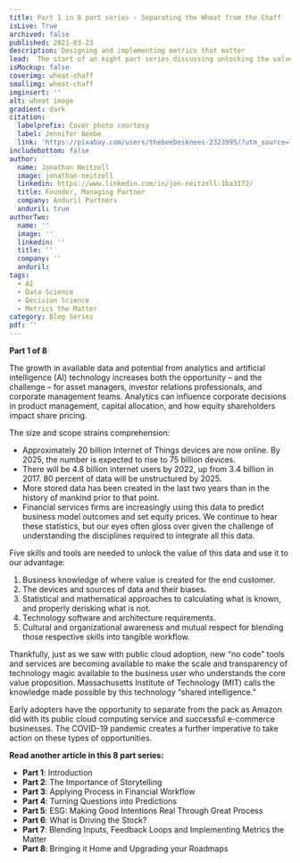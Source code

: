 ```yaml
---
title: Part 1 in 8 part series - Separating the Wheat from the Chaff
isLive: True
archived: false
published: 2021-03-23 
description: Designing and implementing metrics that matter
lead:  The start of an eight part series discussing unlocking the value of data. Artificial intelligence generates reams of data, focus on metrics that matter.
isMockup: false
coverimg: wheat-chaff
smallimg: wheat-chaff
imginsert: ''
alt: wheat image
gradient: dark
citation:
  labelprefix: Cover photo courtesy 
  label: Jennifer Beebe
  link: 'https://pixabay.com/users/thebeebesknees-2323995/?utm_source=link-attribution&utm_medium=referral&utm_campaign=image&utm_content=3571011'
includebottom: false
author: 
  name: Jonathan Neitzell
  image: jonathan-neitzell
  linkedin: https://www.linkedin.com/in/jon-neitzell-1ba3172/
  title: Founder, Managing Partner
  company: Anduril Partners
  anduril: true
authorTwo:
  name: ''
  image: ''
  linkedin: ''
  title: ''
  company: ''
  anduril:
tags: 
  - AI
  - Data Science
  - Decision Science
  - Metrics the Matter
category: Blog Series
pdf: ''
---
```


**Part 1 of 8**

The growth in available data and potential from analytics and artificial intelligence (AI) technology increases both the opportunity – and the challenge – for asset managers, investor relations professionals, and corporate management teams. Analytics can influence corporate decisions in product management, capital allocation, and how equity shareholders impact share pricing. 

The size and scope strains comprehension:
- Approximately 20 billion Internet of Things devices are now online. By 2025, the number is expected to rise to 75 billion devices. 
- There will be 4.8 billion internet users by 2022, up from 3.4 billion in 2017. 80 percent of data will be unstructured by 2025. 
- More stored data has been created in the last two years than in the history of mankind prior to that point. 
- Financial services firms are increasingly using this data to predict business model outcomes and set equity prices. We continue to hear these statistics, but our eyes often gloss over given the challenge of understanding the disciplines required to integrate all this data. 

Five skills and tools are needed to unlock the value of this data and use it to our advantage: 
1. Business knowledge of where value is created for the end customer. 
2. The devices and sources of data and their biases. 
3. Statistical and mathematical approaches to calculating what is known, and properly derisking what is not. 
4. Technology software and architecture requirements. 
5. Cultural and organizational awareness and mutual respect for blending those respective skills into tangible workflow.<br>

Thankfully, just as we saw with public cloud adoption, new “no code” tools and services are becoming available to make the scale and transparency of technology magic available to the business user who understands the core value proposition. Massachusetts Institute of Technology (MIT) calls the knowledge made possible by this technology “shared intelligence.”<br>

Early adopters have the opportunity to separate from the pack as Amazon did with its public cloud computing service and successful e-commerce businesses. The COVID-19 pandemic creates a further imperative to take action on these types of opportunities.<br>

**Read another article in this 8 part series:**

<ul>
<li><span><strong>Part 1</strong></span>: <nuxt-link to="/posts/separating-the-wheat-from-the-chaff-series-introduction">Introduction</nuxt-link></li>
<li><span><strong>Part 2</strong></span>: <nuxt-link to="/posts/separating-the-wheat-from-the-chaff-series-the-importance-of-storytelling">The Importance of Storytelling</nuxt-link></li>
<li><span><strong>Part 3</strong></span>: <nuxt-link to="/posts/separating-the-wheat-from-the-chaff-series-financial-workflow">Applying Process in Financial Workflow</nuxt-link></li>
<li><span><strong>Part 4</strong></span>: <nuxt-link to="/posts/separating-the-wheat-from-the-chaff-series-questions-into-predictions">Turning Questions into Predictions</nuxt-link></li>
<li><span><strong>Part 5</strong></span>: <nuxt-link to="/posts/separating-the-wheat-from-the-chaff-series-ESG-making-good-intentions-real-through-great-process">ESG: Making Good Intentions Real Through Great Process</nuxt-link></li></li>
<li><span><strong>Part 6</strong></span>: <nuxt-link to="/posts/separating-the-wheat-from-the-chaff-series-what-is-driving-the-stock">What is Driving the Stock?</nuxt-link></li></li>
<li><span><strong>Part 7</strong></span>: <nuxt-link to="/posts/separating-the-wheat-from-the-chaff-series-blending-inputs-and-feedback-loops">Blending Inputs, Feedback Loops and Implementing Metrics the Matter</nuxt-link></li></li>
<li><span><strong>Part 8</strong></span>: <nuxt-link to="/posts/separating-the-wheat-from-the-chaff-series-upgrading-your-roadmap">Bringing it Home and Upgrading your Roadmaps</nuxt-link></li></li>
</ul>
